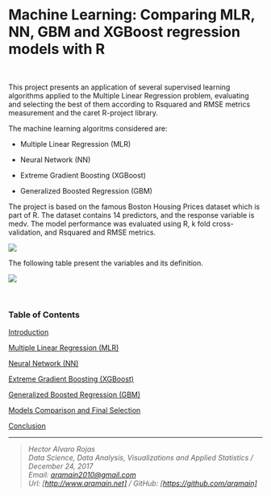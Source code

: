 # Machine Learning: Comparing MLR, NN, GBM and XGBoost regression models with R

<br>


This project presents an application of several supervised learning algorithms applied to the Multiple Linear Regression problem, evaluating and selecting the best of them according to Rsquared and RMSE metrics measurement and the caret R-project library.


The machine learning algoritms considered are:



* Multiple Linear Regression (MLR)

* Neural Network (NN)

* Extreme Gradient Boosting (XGBoost)

* Generalized Boosted Regression (GBM)


The project is based on the famous Boston Housing Prices dataset which is part of R. The dataset contains 14 predictors, and the response variable is medv. The model performance was evaluated using R, k fold cross-validation, and Rsquared and RMSE metrics.


![](http://www.arqmain.net/GITHUBE/RProject/MLearning/Project13/house-for-sale-sign-small.jpg)


The following table present the variables and its definition.


![](http://www.arqmain.net/GITHUBE/RProject/MLearning/Project13/Boston_Housing_Variables.png)

<br>



### Table of Contents

[ Introduction ]( http://www.arqmain.net/GITHUBE/RProject/MLearning/Project13/INTRODUCTION_MLR-NN-GBM-XGBoost_COMPARE.html)

[ Multiple Linear Regression (MLR) ]( http://www.arqmain.net/GITHUBE/RProject/MLearning/Project13/MLR_MLR-NN-GBM-XGBoost_COMPARE.html)

[ Neural Network (NN) ]( http://www.arqmain.net/GITHUBE/RProject/MLearning/Project13/NN_MLR-NN-GBM-XGBoost_COMPARE.html)

[ Extreme Gradient Boosting (XGBoost) ]( http://www.arqmain.net/GITHUBE/RProject/MLearning/Project13/XGBoost_MLR-NN-GBM-XGBoost_COMPARE.html)

[ Generalized Boosted Regression (GBM) ]( http://www.arqmain.net/GITHUBE/RProject/MLearning/Project13/GBM_MLR-NN-GBM-XGBoost_COMPARE.html)

[ Models Comparison and Final Selection ]( http://www.arqmain.net/GITHUBE/RProject/MLearning/Project13/Models-Comparison_MLR-NN-GBM-XGBoost_COMPARE.html)

[ Conclusion ]( http://www.arqmain.net/GITHUBE/RProject/MLearning/Project13/CONCLUSION_MLR-NN-GBM-XGBoost_COMPARE.html
)

<hr>

><i>Hector Alvaro Rojas<br>
>Data Science, Data Analysis, Visualizations and Applied Statistics / December 24, 2017<br>
>Email: <arqmain2010@gmail.com> <br>
>Url: [http://www.arqmain.net]   /   GitHub: [https://github.com/arqmain]</i>
